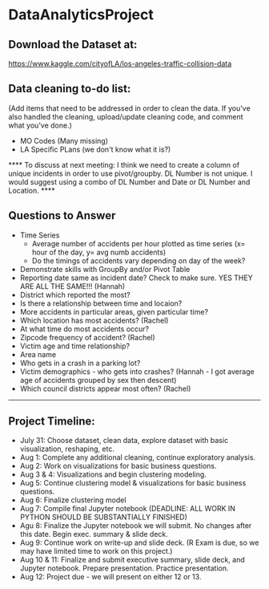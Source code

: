 # DataAnalyticsProject

## Download the Dataset at:
https://www.kaggle.com/cityofLA/los-angeles-traffic-collision-data

## Data cleaning to-do list: 
(Add items that need to be addressed in order to clean the data. If you've also handled the cleaning, upload/update cleaning code, and comment what you've done.) 

- MO Codes (Many missing)
- LA Specific PLans (we don't know what it is?)

**** To discuss at next meeting: I think we need to create a column of unique incidents in order to use pivot/groupby. DL Number is not unique. I would suggest using a combo of DL Number and Date or DL Number and Location. ****

## Questions to Answer 
- Time Series 
    - Average number of accidents per hour plotted as time series (x= hour of the day, y= avg numb accidents) 
    - Do the timings of accidents vary depending on day of the week? 
- Demonstrate skills with GroupBy and/or Pivot Table
- Reporting date same as incident date? Check to make sure. YES THEY ARE ALL THE SAME!!! (Hannah)
- District which reported the most? 
- Is there a relationship between time and locaion? 
- More accidents in particular areas, given particular time? 
- Which location has most accidents? (Rachel)
- At what time do most accidents occur? 
- Zipcode frequency of accident? (Rachel)
- Victim age and time relationship? 
- Area name
- Who gets in a crash in a parking lot? 
- Victim demographics - who gets into crashes? (Hannah - I got average age of accidents grouped by sex then descent)
- Which council districts appear most often? (Rachel)

---
## Project Timeline: 
- July 31: Choose dataset, clean data, explore dataset with basic visualization, reshaping, etc. 
- Aug 1: Complete any additional cleaning, continue exploratory analysis. 
- Aug 2: Work on visualizations for basic business questions. 
- Aug 3 & 4: Visualizations and begin clustering modeling. 
- Aug 5: Continue clustering model & visualizations for basic business questions. 
- Aug 6: Finalize clustering model
- Aug 7: Compile final Jupyter notebook (DEADLINE: ALL WORK IN PYTHON SHOULD BE SUBSTANTIALLY FINISHED) 
- Agu 8: Finalize the Jupyter notebook we will submit. No changes after this date. Begin exec. summary & slide deck. 
- Aug 9: Continue work on write-up and slide deck. (R Exam is due, so we may have limited time to work on this project.)
- Aug 10 & 11: Finalize and submit executive summary, slide deck, and Jupyter notebook. Prepare presentation. Practice presentation. 
- Aug 12: Project due - we will present on either 12 or 13. 

